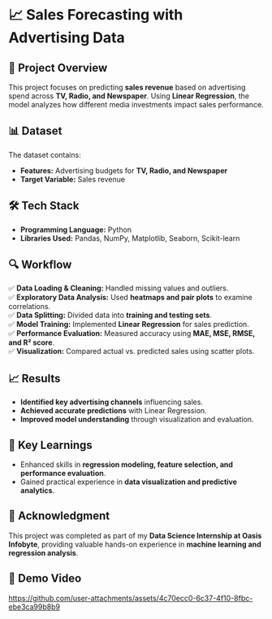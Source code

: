 # 📈 Sales Forecasting with Advertising Data  

## 📌 Project Overview  
This project focuses on predicting **sales revenue** based on advertising spend across **TV, Radio, and Newspaper**. Using **Linear Regression**, the model analyzes how different media investments impact sales performance.  

## 📊 Dataset  
The dataset contains:  
- **Features:** Advertising budgets for **TV, Radio, and Newspaper**  
- **Target Variable:** Sales revenue  

## 🛠️ Tech Stack  
- **Programming Language:** Python  
- **Libraries Used:** Pandas, NumPy, Matplotlib, Seaborn, Scikit-learn  

## 🔍 Workflow  
✅ **Data Loading & Cleaning:** Handled missing values and outliers.  
✅ **Exploratory Data Analysis:** Used **heatmaps and pair plots** to examine correlations.  
✅ **Data Splitting:** Divided data into **training and testing sets**.  
✅ **Model Training:** Implemented **Linear Regression** for sales prediction.  
✅ **Performance Evaluation:** Measured accuracy using **MAE, MSE, RMSE, and R² score**.  
✅ **Visualization:** Compared actual vs. predicted sales using scatter plots.  

## 📈 Results  
- **Identified key advertising channels** influencing sales.  
- **Achieved accurate predictions** with Linear Regression.  
- **Improved model understanding** through visualization and evaluation.  

## 🚀 Key Learnings  
- Enhanced skills in **regression modeling, feature selection, and performance evaluation**.  
- Gained practical experience in **data visualization and predictive analytics**.  

## 🌟 Acknowledgment  
This project was completed as part of my **Data Science Internship at Oasis Infobyte**, providing valuable hands-on experience in **machine learning and regression analysis**.  

## 🎥 Demo Video  

https://github.com/user-attachments/assets/4c70ecc0-6c37-4f10-8fbc-ebe3ca99b8b9


